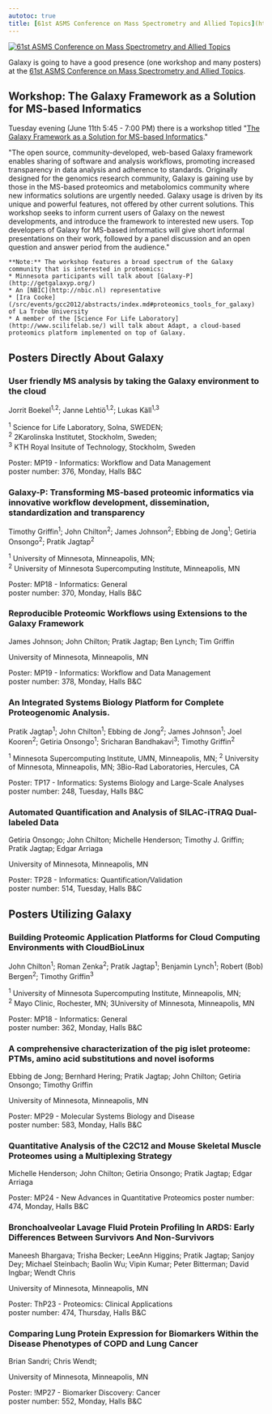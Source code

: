 ```yaml
---
autotoc: true
title: [61st ASMS Conference on Mass Spectrometry and Allied Topics](http://www.asms.org/conferences/annual-conference)
---
```

<div class='center'>

<a href='http://www.asms.org/conferences/annual-conference'><img src="/src/images/logos/ASMS2013.jpg" alt="61st ASMS Conference on Mass Spectrometry and Allied Topics" /></a>


</div>

Galaxy is going to have a good presence (one workshop and many posters) at the [61st ASMS Conference on Mass Spectrometry and Allied Topics](http://www.asms.org/conferences/annual-conference).



## Workshop: The Galaxy Framework as a Solution for MS-based Informatics

Tuesday evening (June 11th 5:45 - 7:00 PM) there is a workshop titled "[The Galaxy Framework as a Solution for MS-based Informatics](http://www.asms.org/docs/conference/workshops-on-tuesday.pdf?sfvrsn=2)."

<div class='indent'>

"The open source, community-developed, web-based Galaxy framework enables sharing of software and analysis workflows, promoting increased transparency in data analysis and adherence to standards. Originally designed for the genomics research community, Galaxy is gaining use by those in the MS-based proteomics and metabolomics
community where new informatics solutions are urgently needed.  Galaxy usage is driven by its unique and powerful features, not offered by other current solutions.  This workshop seeks to inform current users of Galaxy on the newest developments, and introduce the framework to interested  new users. Top developers of Galaxy for MS-based
informatics will give short informal presentations on their work, followed by a panel discussion and an open question and answer period from the audience."

```wiki comment
**Note:** The workshop features a broad spectrum of the Galaxy community that is interested in proteomics:
* Minnesota participants will talk about [Galaxy-P](http://getgalaxyp.org/)
* An [NBIC](http://nbic.nl) representative
* [Ira Cooke](/src/events/gcc2012/abstracts/index.md#proteomics_tools_for_galaxy) of La Trobe University
* A member of the [Science For Life Laboratory](http://www.scilifelab.se/) will talk about Adapt, a cloud-based proteomics platform implemented on top of Galaxy.

```


</div>

## Posters Directly About Galaxy

### User friendly MS analysis by taking the Galaxy environment to the cloud

Jorrit Boekel<sup>1,2</sup>; Janne Lehtiö<sup>1,2</sup>; Lukas Käll<sup>1,3</sup>

<div class='indent'>

<sup>1</sup> Science for Life Laboratory, Solna, SWEDEN; <br />
<sup>2</sup> 2Karolinska Institutet, Stockholm, Sweden; <br />
<sup>3</sup> KTH Royal Insitute of Technology, Stockholm, Sweden

Poster: MP19 - Informatics: Workflow and Data Management<br />
poster number: 376, Monday, Halls B&C
</div>

### Galaxy-P:  Transforming MS-based proteomic informatics via innovative workflow development, dissemination, standardization and transparency

Timothy Griffin<sup>1</sup>; John Chilton<sup>2</sup>; James Johnson<sup>2</sup>; Ebbing de Jong<sup>1</sup>; Getiria Onsongo<sup>2</sup>; Pratik Jagtap<sup>2</sup>

<div class='indent'>

<sup>1</sup> University of Minnesota, Minneapolis, MN; <br />
<sup>2</sup> University of Minnesota Supercomputing Institute, Minneapolis, MN

Poster: MP18 - Informatics: General<br />
poster number: 370, Monday, Halls B&C
</div>

### Reproducible Proteomic Workflows using Extensions to the Galaxy Framework

James Johnson; John Chilton; Pratik Jagtap; Ben Lynch; Tim Griffin

<div class='indent'>
University of Minnesota, Minneapolis, MN

Poster: MP19 - Informatics: Workflow and Data Management<br />
poster number: 378, Monday, Halls B&C
</div>

### An Integrated Systems Biology Platform for Complete Proteogenomic Analysis. 

Pratik Jagtap<sup>1</sup>; John Chilton<sup>1</sup>; Ebbing de Jong<sup>2</sup>; James Johnson<sup>1</sup>; Joel Kooren<sup>2</sup>; Getiria Onsongo<sup>1</sup>; Sricharan Bandhakavi<sup>3</sup>; Timothy Griffin<sup>2</sup>

<div class='indent'>
<sup>1</sup> Minnesota Supercomputing Institute, UMN, Minneapolis, MN; 
<sup>2</sup> University of Minnesota, Minneapolis, MN; 3Bio-Rad Laboratories, Hercules, CA

Poster: TP17 - Informatics: Systems Biology and Large-Scale Analyses<br />
poster number: 248, Tuesday, Halls B&C
</div>

### Automated Quantification and Analysis of SILAC-iTRAQ Dual-labeled Data

Getiria Onsongo; John Chilton; Michelle Henderson; Timothy J. Griffin; Pratik Jagtap; Edgar Arriaga

<div class='indent'>
University of Minnesota, Minneapolis, MN

Poster: TP28 - Informatics: Quantification/Validation<br />
poster number: 514, Tuesday, Halls B&C
</div>

## Posters Utilizing Galaxy

### Building Proteomic Application Platforms for Cloud Computing Environments with CloudBioLinux

John Chilton<sup>1</sup>; Roman Zenka<sup>2</sup>; Pratik Jagtap<sup>1</sup>; Benjamin Lynch<sup>1</sup>; Robert (Bob) Bergen<sup>2</sup>; Timothy Griffin<sup>3</sup>

<div class='indent'>
<sup>1</sup> University of Minnesota Supercomputing Institute, Minneapolis, MN;<br />
<sup>2</sup> Mayo Clinic, Rochester, MN; 3University of Minnesota, Minneapolis, MN

Poster: MP18 - Informatics: General<br />
poster number: 362, Monday, Halls B&C
</div>

### A comprehensive characterization of the pig islet proteome: PTMs, amino acid substitutions and novel isoforms

Ebbing de Jong; Bernhard Hering; Pratik Jagtap; John Chilton; Getiria Onsongo; Timothy Griffin

<div class='indent'>
University of Minnesota, Minneapolis, MN

Poster: MP29 - Molecular Systems Biology and Disease<br />
poster number: 583, Monday, Halls B&C
</div>


### Quantitative Analysis of the C2C12 and Mouse Skeletal Muscle Proteomes using a Multiplexing Strategy

Michelle Henderson; John Chilton; Getiria Onsongo; Pratik Jagtap; Edgar Arriaga

<div class='indent'>
Poster: MP24 - New Advances in Quantitative Proteomics
poster number: 474, Monday, Halls B&C

</div>


### Bronchoalveolar Lavage Fluid Protein Profiling In ARDS: Early Differences Between Survivors And Non-Survivors

Maneesh Bhargava; Trisha Becker; LeeAnn Higgins; Pratik Jagtap; Sanjoy Dey; Michael Steinbach; Baolin Wu; Vipin Kumar; Peter Bitterman; David Ingbar; Wendt Chris

<div class='indent'>
University of Minnesota, Minneapolis, MN

Poster: ThP23 - Proteomics: Clinical Applications<br />
poster number: 474, Thursday, Halls B&C
</div>

### Comparing Lung Protein Expression for Biomarkers  Within the Disease Phenotypes of COPD and Lung Cancer

Brian Sandri; Chris Wendt; 

<div class='indent'>
University of Minnesota, Minneapolis, MN

Poster: !MP27 - Biomarker Discovery: Cancer<br />
poster number: 552, Monday, Halls B&C
</div>
